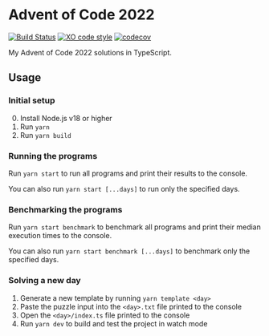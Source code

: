 # Advent of Code 2022

[![Build Status](https://github.com/jonahsnider/aoc-2022/workflows/CI/badge.svg)](https://github.com/jonahsnider/aoc-2022/actions)
[![XO code style](https://img.shields.io/badge/code_style-XO-5ed9c7.svg)](https://github.com/xojs/xo)
[![codecov](https://codecov.io/gh/jonahsnider/aoc-2022/branch/main/graph/badge.svg)](https://codecov.io/jonahsnider/aoc-2022)

My Advent of Code 2022 solutions in TypeScript.

## Usage

### Initial setup

0. Install Node.js v18 or higher
1. Run `yarn`
2. Run `yarn build`

### Running the programs

Run `yarn start` to run all programs and print their results to the console.

You can also run `yarn start [...days]` to run only the specified days.

### Benchmarking the programs

Run `yarn start benchmark` to benchmark all programs and print their median execution times to the console.

You can also run `yarn start benchmark [...days]` to benchmark only the specified days.

### Solving a new day

1. Generate a new template by running `yarn template <day>`
2. Paste the puzzle input into the `<day>.txt` file printed to the console
3. Open the `<day>/index.ts` file printed to the console
4. Run `yarn dev` to build and test the project in watch mode
